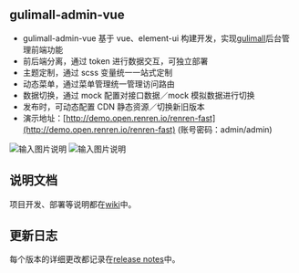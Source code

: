 ## gulimall-admin-vue

- gulimall-admin-vue 基于 vue、element-ui 构建开发，实现[gulimall](https://github.com/sww850062135/gulimall.git)后台管理前端功能
- 前后端分离，通过 token 进行数据交互，可独立部署
- 主题定制，通过 scss 变量统一一站式定制
- 动态菜单，通过菜单管理统一管理访问路由
- 数据切换，通过 mock 配置对接口数据／mock 模拟数据进行切换
- 发布时，可动态配置 CDN 静态资源／切换新旧版本
- 演示地址：[http://demo.open.renren.io/renren-fast](http://demo.open.renren.io/renren-fast) (账号密码：admin/admin)

![输入图片说明](https://images.gitee.com/uploads/images/2019/0305/133529_ff15f192_63154.png "01.png")
![输入图片说明](https://images.gitee.com/uploads/images/2019/0305/133537_7a1b2d85_63154.png "02.png")

## 说明文档

项目开发、部署等说明都在[wiki](https://github.com/renrenio/renren-fast-vue/wiki)中。

## 更新日志

每个版本的详细更改都记录在[release notes](https://github.com/renrenio/renren-fast-vue/releases)中。
